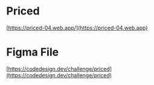 # Priced

[https://priced-04.web.app/](https://priced-04.web.app)

# Figma File

[https://codedesign.dev/challenge/priced](https://codedesign.dev/challenge/priced)